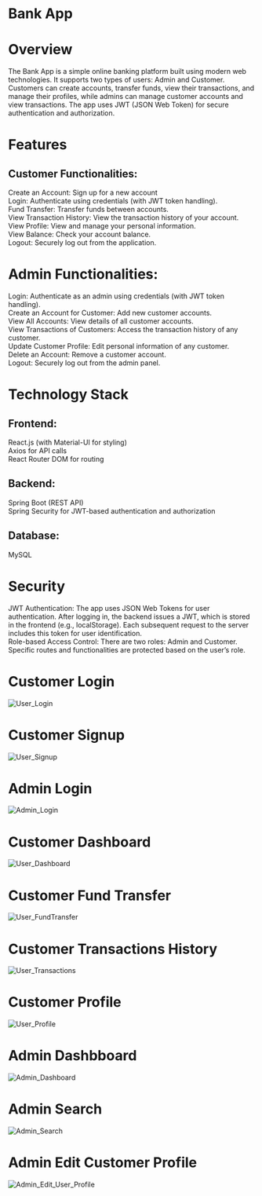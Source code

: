 # Bank App
# Overview
The Bank App is a simple online banking platform built using modern web technologies. It supports two types of users: Admin and Customer. Customers can create accounts, transfer funds, view their transactions, and manage their profiles, while admins can manage customer accounts and view transactions. The app uses JWT (JSON Web Token) for secure authentication and authorization.

# Features
## Customer Functionalities:
Create an Account: Sign up for a new account <br/>
Login: Authenticate using credentials (with JWT token handling). <br/>
Fund Transfer: Transfer funds between accounts. <br/>
View Transaction History: View the transaction history of your account. <br/>
View Profile: View and manage your personal information. <br/>
View Balance: Check your account balance. <br/>
Logout: Securely log out from the application. <br/>
# Admin Functionalities:
Login: Authenticate as an admin using credentials (with JWT token handling). <br/>
Create an Account for Customer: Add new customer accounts. <br/>
View All Accounts: View details of all customer accounts. <br/>
View Transactions of Customers: Access the transaction history of any customer. <br/>
Update Customer Profile: Edit personal information of any customer. <br/>
Delete an Account: Remove a customer account. <br/>
Logout: Securely log out from the admin panel. <br/>
# Technology Stack
## Frontend:

React.js (with Material-UI for styling) <br/>
Axios for API calls <br/>
React Router DOM for routing <br/>
## Backend:

Spring Boot (REST API) <br/>
Spring Security for JWT-based authentication and authorization <br/>
## Database:

MySQL
# Security


JWT Authentication: The app uses JSON Web Tokens for user authentication. After logging in, the backend issues a JWT, which is stored in the frontend (e.g., localStorage). Each subsequent request to the server includes this token for user identification. <br/>
Role-based Access Control: There are two roles: Admin and Customer. Specific routes and functionalities are protected based on the user’s role. <br/>



# Customer Login

![User_Login](https://github.com/user-attachments/assets/b929779f-993d-402f-87bd-855a0652aa65)



# Customer Signup

![User_Signup](https://github.com/user-attachments/assets/5e4c2dd0-1cbc-464a-92dc-ec7fe0e9216f)


# Admin Login

![Admin_Login](https://github.com/user-attachments/assets/36a36913-4d36-490f-8ac5-a832efcdbc1b)


# Customer Dashboard

![User_Dashboard](https://github.com/user-attachments/assets/60fc8b83-47e6-4fad-9d86-241fd1e7535d)


# Customer Fund Transfer

![User_FundTransfer](https://github.com/user-attachments/assets/5b05ee17-a1fe-456b-84de-ddbb714dfa3e)


# Customer Transactions History

![User_Transactions](https://github.com/user-attachments/assets/31d4bf5b-81a5-4761-8925-073f5c2e1a7e)


# Customer Profile

![User_Profile](https://github.com/user-attachments/assets/59a7d03a-9651-4965-bf83-82d610d0fec4)


# Admin Dashbboard

![Admin_Dashboard](https://github.com/user-attachments/assets/59389e47-4165-48c7-a0bc-1b7aaaad65f8)


# Admin Search

![Admin_Search](https://github.com/user-attachments/assets/b5a64c59-7c1b-45f3-b974-8aa7b0384139)


# Admin Edit Customer Profile

![Admin_Edit_User_Profile](https://github.com/user-attachments/assets/495999d2-6742-44b0-bf58-69e3e210bb04)

